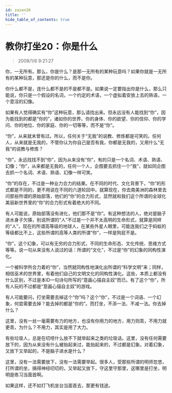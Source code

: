 ```yaml
---
id: zazen20
title: ''
hide_table_of_contents: true
---
```


# 教你打坐20：你是什么

> 2008/1/6 9:21:27

<div style={{color: '#FF0000', fontSize: '18px', fontWeight: 'bold'}}>

你，一无所有。那么，你是什么？是那一无所有的某种玩意吗？如果你就是一无所有的某种玩意，那还是你的什么，而不是你。

你什么都不是，连什么都不是的不是都不是。如果说一定要指出你是什么，那么只能说，你只是一个假设的名词，一个约定的术语，一个虚拟着安放上去的熟语，一个意淫的幻像。

如果有人觉得确实有“你”这种玩意，那么请找出来。但永远没有人能找到“你”，因为能找到的都是“你的”，诸如你的世界、你的身体、你的欲望、你的信仰、你的学问、你的地位、你的家庭、你的一切等等，而不是“你”。

“你”，从来就未曾有过。所以，任何关于“无我”的说教、修炼都是可笑的。任何人，从来就是无我的，不管你认为你自己是否有我，你都是无我的，又用什么“无我“的说教与修炼？

“你”，永远找找不到“你”，因为从来没有“你”，有的只是一个名词、术语、熟语、幻像；“你”，从来都是无我的，任何一个人，企图要去抓住一个“我”，就如同企图去抓一个名词、术语、熟语、幻像一样可笑。

“你”的存在，不过是一种业力合力的结果。在不同的时代、文化背景下，“你”的形式都是不同的，更不用说在不同的六道轮回中。就算现在，你去南美洲的森林里去问那些所谓的原始部落，他们的“你”的合力形式，显然就和我们这个所谓的全球化美丽新世界里的“你”的合力形式有着绝大的不同。

有人可能说，原始部落没有进化，他们那不是“你”。有这种想法的人，绝对是脑子进水身子欠揍，别说所谓的“人”不过是一个并不太高明的生命形式，就算是同样的“人”，现在的所谓高等级的地球人，在某些外星人眼里，可能连我们之于蚂蚁的等级都比不上，这些所谓的高等人类的所谓“你”，一样是狗屁不是。

“你”，这个幻象，可以有无穷的合力形式，不同的生命形态、文化传统、思维方式等等。说一句从来没有人说过的话：所谓的“文化”，不过是“你”的幻象的同构性演化。

一个被科学所合力着的“你”，当然就同构性地演化出所谓的“科学文明”来；同样，相信巫术的世界里，有着他们自己的文明文化的同构性演化。这些，本质上都没有什么区别，不过是本ID一句诗句所写的“意画心描自主奴”而已。有了这个“你”，所有人玩的不过都是“意画心描自主奴”的游戏。

有人可能要问，打坐需要去掉这个“你”吗？这个“你”，不过是一个词语、一个幻象，何尝需要去掉？能去掉的都是“你的”。而打坐，不添一法、不减一法。你去掉什么？

这里，没有一丝一毫需要有力的地方，也没有你用力的地方，用力则乖，不用力就更乖，为什么？不用力，其实是用了大力。

有些垃圾人，总是在叨唠什么放不下就举起来之类的垃圾话。这里，没有任何需要放下的，因为从来没有什么被抬起来过，能抬起来的，不过都是幻象。对着幻象，又放下又举起的，不是脑子进水是什么？

这里，没有一法需要放下，没有一法需要举起。很多人，受那些所谓的明师忽悠，打所谓的坐，搞得神经叨叨的，又举起又放下，守这里守那里，这哪里是打坐，明明是练习当面首啊。

如果这样，还不如打飞机坐台当面首去，那更有钱途。

</div>